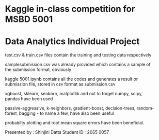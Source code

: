 # Kaggle in-class competition for MSBD 5001

# Data Analytics Individual Project

test.csv & train.csv files contain the training and testing data respectively

samplesubmission.csv was already provided which contains a sample of the submission format, obviously

kaggle 5001.ipynb contains all the codes and generates a result or submission file, stored in csv format as submission.csv

xgboost, sklearn, seaborn, matplotlib and not to forget numpy, scipy, pandas have been used

passive-aggressive, k-neighbors, gradient-boost, decision-trees, random-forest, bagging - to name a few, have also been useful

probabilty plotting and root mean square errors have been beneficial.

Presented by : Shinjini Datta
Student ID : 2065 0057

